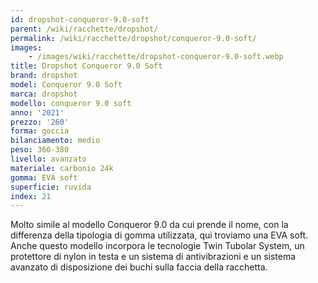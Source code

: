 ```yaml
---
id: dropshot-conqueror-9.0-soft
parent: /wiki/racchette/dropshot/
permalink: /wiki/racchette/dropshot/conqueror-9.0-soft/
images:
    - /images/wiki/racchette/dropshot-conqueror-9.0-soft.webp
title: Dropshot Conqueror 9.0 Soft
brand: dropshot
model: Conqueror 9.0 Soft
marca: dropshot
modello: conqueror 9.0 soft
anno: '2021'
prezzo: '260'
forma: goccia
bilanciamento: medio
peso: 360-380
livello: avanzato
materiale: carbonio 24k
gomma: EVA soft
superficie: ruvida
index: 21
---
```

Molto simile al modello Conqueror 9.0 da cui prende il nome, con la differenza della tipologia di gomma utilizzata, qui troviamo una EVA soft. Anche questo modello incorpora le tecnologie Twin Tubolar System, un protettore di nylon in testa e un sistema di antivibrazioni e un sistema avanzato di disposizione dei buchi sulla faccia della racchetta.